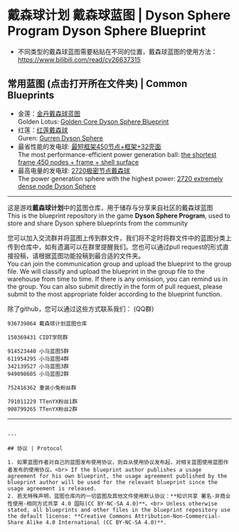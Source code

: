 # 戴森球计划 戴森球蓝图 | Dyson Sphere Program Dyson Sphere Blueprint

* 不同类型的戴森球蓝图需要粘贴在不同的位置，戴森球蓝图的使用方法：https://www.bilibili.com/read/cv26637315
## 常用蓝图 (点击打开所在文件夹) | Common Blueprints

* 金莲：[金丹戴森球蓝图](./观赏向戴森球&#32;Ornamental) <br> Golden Lotus: [Golden Core Dyson Sphere Blueprint](./观赏向戴森球&#32;Ornamental)
* 红莲：[红莲戴森球](./观赏向戴森球&#32;Ornamental) <br> Guren: [Gurren Dyson Sphere](./观赏向戴森球&#32;Ornamental)
* 最省性能的发电球: [最短框架450节点+框架+32壳面](./实用向戴森球&#32;Practical&#32;Dyson&#32;Sphere/(目前最稀)最短框架戴森球&#32;(Currently&#32;the&#32;rarest)&#32;shortest&#32;frame&#32;Dyson&#32;ball) <br> The most performance-efficient power generation ball: [the shortest frame 450 nodes + frame + shell surface](./实用向戴森球&#32;Practical&#32;Dyson&#32;Sphere/(目前最稀)最短框架戴森球&#32;(Currently&#32;the&#32;rarest)&#32;shortest&#32;frame&#32;Dyson&#32;ball)
* 最高电量的发电球: [2720极密节点戴森球](./实用向戴森球&#32;Practical&#32;Dyson&#32;Sphere/(目前最密)2720极密节点戴森球&#32;2720&#32;dense) <br> The power generation sphere with the highest power: [2720 extremely dense node Dyson Sphere](./实用向戴森球&#32;Practical&#32;Dyson&#32;Sphere/(目前最密)2720极密节点戴森球&#32;2720&#32;dense)

---

这是游戏**戴森球计划**中的蓝图仓库，用于储存与分享来自社区的戴森球蓝图  <br> This is the blueprint repository in the game **Dyson Sphere Program**, used to store and share Dyson sphere blueprints from the community

您可以加入交流群并将蓝图上传到群文件，我们将不定时将群文件中的蓝图分类上传到仓库中，如有遗漏可以在群里提醒我们。您也可以通过pull request的形式直接投稿，请根据蓝图功能投稿到最合适的文件夹。<br> You can join the communication group and upload the blueprint to the group file. We will classify and upload the blueprint in the group file to the warehouse from time to time. If there is any omission, you can remind us in the group. You can also submit directly in the form of pull request, please submit to the most appropriate folder according to the blueprint function.

除了github，您可以通过这些方式联系我们： (QQ群)  

```text
936739864 戴森球计划蓝图仓库
```

```text
150369431 CIDT学院群

914523440 小马蓝图5群
611954295 小马蓝图4群
342139527 小马蓝图3群
949098605 小马蓝图2群

752416362 重装小兔粉丝群

791011229 TTenYX粉丝1群
908799265 TTenYX粉丝2群
```

---

```

---

## 协议 | Protocol

1. 如果蓝图作者对自己的蓝图发布使用协议，则自从使用协议发布起，对相关蓝图使用蓝图作者发布的使用协议。<br> If the blueprint author publishes a usage agreement for his own blueprint, the usage agreement published by the blueprint author will be used for the relevant blueprint since the usage agreement is released.
2. 若无特殊声明，蓝图仓库内的一切蓝图及其他文件使用默认协议：**知识共享 署名-非商业性使用-相同方式共享 4.0 国际(CC BY-NC-SA 4.0)**。<br> Unless otherwise stated, all blueprints and other files in the blueprint repository use the default license: **Creative Commons Attribution-Non-Commercial-Share Alike 4.0 International (CC BY-NC-SA 4.0)**.

